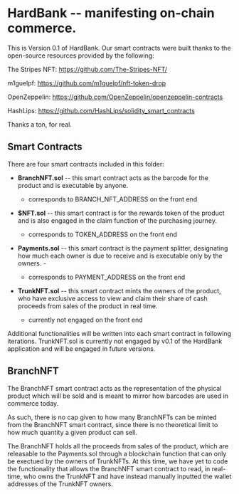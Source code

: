 # HardBank -- manifesting on-chain commerce. 

This is Version 0.1 of HardBank. Our smart contracts were built thanks to the open-source resources provided by the following:

The Stripes NFT: https://github.com/The-Stripes-NFT/

m1guelpf: https://github.com/m1guelpf/nft-token-drop

OpenZeppelin: https://github.com/OpenZeppelin/openzeppelin-contracts

HashLips: https://github.com/HashLips/solidity_smart_contracts

Thanks a ton, for real.

## Smart Contracts

There are four smart contracts included in this folder:
 - <b>BranchNFT.sol</b> -- this smart contract acts as the barcode for the product and is executable by anyone.
   - corresponds to BRANCH_NFT_ADDRESS on the front end
    
    
 - <b>$NFT.sol</b> -- this smart contract is for the rewards token of the product and is also engaged in the claim function of the purchasing journey.
   - corresponds to TOKEN_ADDRESS on the front end
    
    
 - <b>Payments.sol</b> -- this smart contract is the payment splitter, designating how much each owner is due to receive and is executable only by the owners. - 
   - corresponds to PAYMENT_ADDRESS on the front end
   
   
 - <b>TrunkNFT.sol</b> -- this smart contract mints the owners of the product, who have exclusive access to view and claim their share of cash proceeds from sales of the product in real time.
   - currently not engaged on the front end


Additional functionalities will be written into each smart contract in following iterations. TrunkNFT.sol is currently not engaged by v0.1 of the HardBank application and will be engaged in future versions.

## BranchNFT

The BranchNFT smart contract acts as the representation of the physical product which will be sold and is meant to mirror how barcodes are used in commerce today.

As such, there is no cap given to how many BranchNFTs can be minted from the BranchNFT smart contract, since there is no theoretical limit to how much quantity a given product can sell.

The BranchNFT holds all the proceeds from sales of the product, which are releasable to the Payments.sol through a blockchain function that can only be exectued by the owners of TrunkNFTs. At this time, we have yet to code the functionality that allows the BranchNFT smart contract to read, in real-time, who owns the TrunkNFT and have instead manually inputted the wallet addresses of the TrunkNFT owners.
